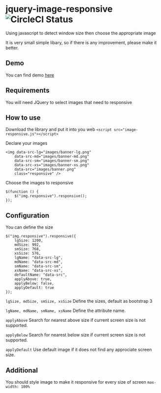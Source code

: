 # jquery-image-responsive ![CircleCI Status](https://circleci.com/gh/ngohieutp/jquery-image-responsive.png?circle-token=f4ade535a231b891706050b207bb85ef1fab1c88)
Using javascript to detect window size then choose the appropriate image

It is very small simple libary, so if there is any improvement, please make it better.

## Demo
You can find demo [here](https://ngohieutp.github.io/jquery-image-responsive/) 

## Requirements
You will need JQuery to select images that need to responsive

## How to use

Download the library and put it into you web
```<script src="image-responsive.js"></script>```

Declare your images
```
<img data-src-lg="images/banner-lg.png" 
    data-src-md="images/banner-md.png" 
    data-src-sm="images/banner-sm.png" 
    data-src-xs="images/banner-xs.png" 
    data-src="images/banner.png" 
    class="responsive" />
```

Choose the images to responsive
```
$(function () {
    $("img.responsive").responsive();
});
```

## Configuration
You can define the size

```
$("img.responsive").responsive({
    lgSize: 1200,
    mdSize: 992,
    smSize: 768,
    xsSize: 576,
    lgName: "data-src-lg",
    mdName: "data-src-md",
    smName: "data-src-sm",
    xsName: "data-src-xs",
    defaultName: "data-src",
    applyAbove: true,
    applyBelow: false,
    applyDefault: true
});
```

```lgSize, mdSize, smSize, xsSize``` Define the sizes, default as bootstrap 3

```lgName, mdName, smName, xsName``` Define the attribute name.

```applyAbove``` Search for nearest above size if current screen size is not supported.

```applyBelow``` Search for nearest below size if current screen size is not supported.

```applyDefault``` Use default image if it does not find any approciate screen size.


## Additional
You should style image to make it responsive for every size of screen
```max-width: 100%```